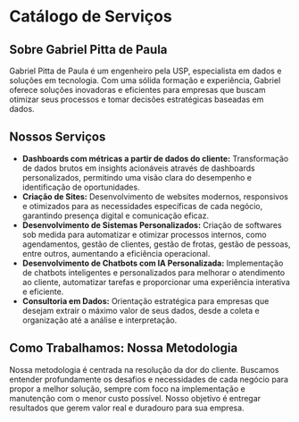 # Catálogo de Serviços

## Sobre Gabriel Pitta de Paula

Gabriel Pitta de Paula é um engenheiro pela USP, especialista em dados e soluções em tecnologia. Com uma sólida formação e experiência, Gabriel oferece soluções inovadoras e eficientes para empresas que buscam otimizar seus processos e tomar decisões estratégicas baseadas em dados.

## Nossos Serviços

- **Dashboards com métricas a partir de dados do cliente:** Transformação de dados brutos em insights acionáveis através de dashboards personalizados, permitindo uma visão clara do desempenho e identificação de oportunidades.
- **Criação de Sites:** Desenvolvimento de websites modernos, responsivos e otimizados para as necessidades específicas de cada negócio, garantindo presença digital e comunicação eficaz.
- **Desenvolvimento de Sistemas Personalizados:** Criação de softwares sob medida para automatizar e otimizar processos internos, como agendamentos, gestão de clientes, gestão de frotas, gestão de pessoas, entre outros, aumentando a eficiência operacional.
- **Desenvolvimento de Chatbots com IA Personalizada:** Implementação de chatbots inteligentes e personalizados para melhorar o atendimento ao cliente, automatizar tarefas e proporcionar uma experiência interativa e eficiente.
- **Consultoria em Dados:** Orientação estratégica para empresas que desejam extrair o máximo valor de seus dados, desde a coleta e organização até a análise e interpretação.

## Como Trabalhamos: Nossa Metodologia

Nossa metodologia é centrada na resolução da dor do cliente. Buscamos entender profundamente os desafios e necessidades de cada negócio para propor a melhor solução, sempre com foco na implementação e manutenção com o menor custo possível. Nosso objetivo é entregar resultados que gerem valor real e duradouro para sua empresa.

